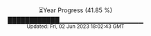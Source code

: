 <p align="center">
⏳Year Progress (41.85 %) <br>
████████████▁▁▁▁▁▁▁▁▁▁▁▁▁▁▁▁▁▁ <br>
<sub>Updated: Fri, 02 Jun 2023 18:02:43 GMT</sub>
</p>

